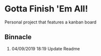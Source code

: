 # Gotta Finish 'Em All!

Personal project that features a kanban board

## Binnacle

1. 04/09/2019 18:19 Update Readme
